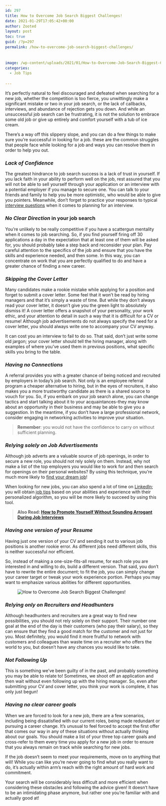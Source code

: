 ```yaml
---
id: 297
title: How to Overcome Job Search Biggest Challenges!
date: 2021-01-29T17:05:42+00:00
author: Zooted
layout: post
toc: true
guid: /?p=297
permalink: /how-to-overcome-job-search-biggest-challenges/


image: /wp-content/uploads/2021/01/How-to-Overcome-Job-Search-Biggest-Challenges.jpg
categories:
  - Job Tips
 
---
```

It&#8217;s perfectly natural to feel discouraged and defeated when searching for a new job, whether the competition is too fierce, you unwittingly make a significant mistake or two in your job search, or the lack of callbacks, interviews, and abundance of rejection gets you down. And while an unsuccessful job search can be frustrating, it is not the solution to embrace some old job or give up entirely and comfort yourself with a tub of ice cream.

There&#8217;s a way off this slippery slope, and you can do a few things to make sure you&#8217;re successful in looking for a job. these are the common struggles that people face while looking for a job and ways you can resolve them in order to help you out.

### **_Lack of Confidence_**

The greatest hindrance to job search success is a lack of trust in yourself. If you lack faith in your ability to perform well on the job, rest assured that you will not be able to sell yourself through your application or an interview with a potential employer if you manage to secure one. You can talk to your friends and family to help you be more optimistic, who would be able to give you pointers. Meanwhile, don&#8217;t forget to practice your responses to typical [interview questions](/what-to-expect-in-a-final-job-interview/) when it comes to planning for an interview.

### **_No Clear Direction_** **in your job search**

You&#8217;re unlikely to be really competitive if you have a scattergun mentality when it comes to job searching. So, if you find yourself firing off 30 applications a day in the expectation that at least one of them will be asked for, you should probably take a step back and reconsider your plan. Pay careful attention to the specifics of the job and ensure that you have the skills and experience needed, and then some. In this way, you can concentrate on work that you are perfectly qualified to do and have a greater chance of finding a new career.

### **_Skipping the Cover Letter_**

Many candidates make a rookie mistake while applying for a position and forget to submit a cover letter. Some feel that it won&#8217;t be read by hiring managers and that it&#8217;s simply a waste of time. But while they don&#8217;t always read your cover letter, it doesn&#8217;t give you the green light to absolutely dismiss it! A cover letter offers a snapshot of your personality, your work ethic, and your attention to detail in such a way that it is difficult for a CV or resume! Although job advertisements do not always specify the need for a cover letter, you should always write one to accompany your CV anyway.

It can cost you an interview to fail to do so. That said, don&#8217;t just write some old jargon; your cover letter should tell the hiring manager, along with examples of where you&#8217;ve used them in previous positions, what specific skills you bring to the table.

### **_Having no Connections_**

A referral provides you with a greater chance of being noticed and recruited by employers in today&#8217;s job search. Not only is an employee referral program a cheaper alternative to hiring, but in the eyes of recruiters, it also makes you a more trustworthy candidate as there is a shared source to vouch for you. So, if you embark on your job search alone, you can change tactics and start talking about it to your acquaintances-they may know about an opportunity in their business and may be able to give you a suggestion. In the meantime, if you don&#8217;t have a large professional network, consider engaging in networking activities to improve your situation.

<blockquote class="wp-block-quote">
  <p>
    <strong>Remember</strong>: you would not have the confidence to carry on without sufficient planning.
  </p>
</blockquote>

### **_Relying solely on Job Advertisements_**

Although job adverts are a valuable source of job openings, in order to secure a new role, you should not rely solely on them. Instead, why not make a list of the top employers you would like to work for and then search for openings on their personal websites? By using this technique, you&#8217;re much more likely to [find your dream job](/how-to-find-your-dream-job/)!

When looking for new jobs, you can also spend a lot of time on [LinkedIn](https://business.linkedin.com/en-uk/marketing-solutions/blog/posts/content-marketing/2017/17-steps-to-a-better-LinkedIn-profile-in-2017); you will obtain [job tips](/category/job-tips/) based on your abilities and experience with their personalized algorithm, so you will be more likely to succeed by using this tool.

<blockquote class="wp-block-quote">
  <p>
    <strong>Also Read: <a href="/how-to-promote-yourself-without-sounding-arrogant-during-job-interviews/">How to Promote Yourself Without Sounding Arrogant During Job Interviews</a></strong>
  </p>
</blockquote>

### **_Having one version of your Resume_**

Having just one version of your CV and sending it out to various job positions is another rookie error. As different jobs need different skills, this is neither successful nor efficient.

So, instead of making a one-size-fits-all resume, for each role you are interested in and willing to do, build a different version. That said, you don&#8217;t have to rewrite the entire document; to fit the job, you can simply change your career target or tweak your work experience portion. Perhaps you may want to emphasize various abilities for different opportunities.


<figure class="wp-block-image size-large">

<img loading="lazy" width="966" height="738" src="/wp-content/uploads/2021/01/Job-Search-Challenges.jpg" alt="How to Overcome Job Search Biggest Challenges!" class="wp-image-298" srcset="/wp-content/uploads/2021/01/Job-Search-Challenges.jpg 966w, /wp-content/uploads/2021/01/Job-Search-Challenges-300x229.jpg 300w, /wp-content/uploads/2021/01/Job-Search-Challenges-768x587.jpg 768w" sizes="(max-width: 966px) 100vw, 966px" /> </figure> 

### **_Relying only on Recruiters and Headhunters_**

Although headhunters and recruiters are a great way to find new possibilities, you should not rely solely on their support. Their number one goal at the end of the day is their customers (who pay their salary), so they can ensure that they find a good match for the customer and not just for you. Most definitely, you would find it more fruitful to network with customers and colleagues than waste time on a recruiter who offers the world to you, but doesn&#8217;t have any chances you would like to take.

### **_Not Following Up_** 

This is something we&#8217;ve been guilty of in the past, and probably something you may be able to relate to! Sometimes, we shoot off an application and then wait without even following up with the hiring manager. So, even after submitting your CV and cover letter, you think your work is complete, it has only just begun!

### **_Having no clear career goals_**

When we are forced to look for a new job, there are a few scenarios, including being dissatisfied with our current roles, being made redundant or pursuing a career change. It&#8217;s unusual to feel forced to accept the first offer that comes our way in any of these situations without actually thinking about our goals. You should make a list of your three top career goals and cross-refer to them every time you apply for a new job in order to ensure that you always remain on track while searching for new jobs.

If the job doesn&#8217;t seem to meet your requirements, move on to anything that will! While you can like you&#8217;re never going to find what you really want to do, it&#8217;s actually within arm&#8217;s reach with the right amount of hard work and commitment.

Your search will be considerably less difficult and more efficient when considering these obstacles and following the advice given! It doesn&#8217;t have to be an intimidating phase anymore, but rather one you&#8217;re familiar with and actually good at!
